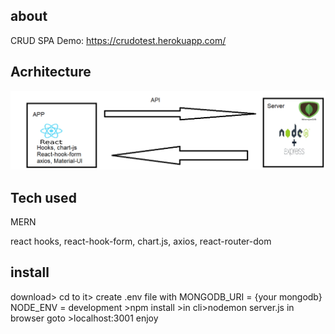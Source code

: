 ## about

CRUD SPA
Demo: https://crudotest.herokuapp.com/

## Acrhitecture

 <img src="./assets/architecture.png" alt="architecture" />

## Tech used

<p>MERN</p>
<p>react hooks, react-hook-form, chart.js, axios, react-router-dom</p>

## install

<p>download> cd to it>
create .env file
with
MONGODB_URI = {your mongodb}
NODE_ENV = development
>npm install
>in cli>nodemon server.js
in browser goto >localhost:3001
enjoy</p>
